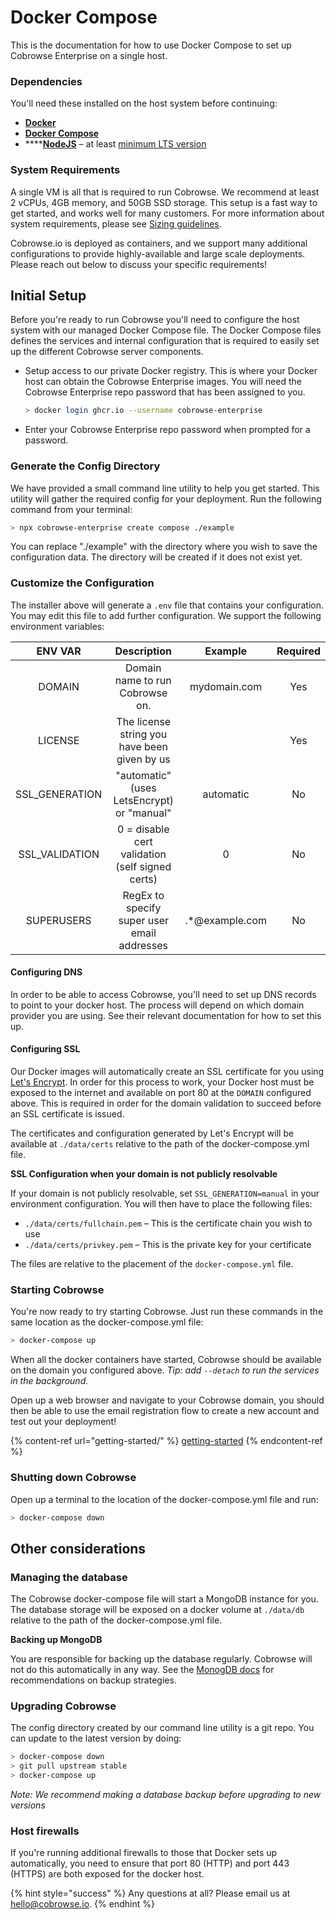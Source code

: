 # Docker Compose

This is the documentation for how to use Docker Compose to set up Cobrowse Enterprise on a single host.

### Dependencies

You'll need these installed on the host system before continuing:

* ****[**Docker**](https://www.docker.com)****
* ****[**Docker Compose**](https://docs.docker.com/compose/install/)****
* ****[**NodeJS**](https://nodejs.org/en/) – at least [minimum LTS version](https://nodejs.org/en/about/releases/)

### System Requirements

A single VM is all that is required to run Cobrowse. We recommend at least 2 vCPUs, 4GB memory, and 50GB SSD storage. This setup is a fast way to get started, and works well for many customers. For more information about system requirements, please see [Sizing guidelines](sizing-guidelines.md).

Cobrowse.io is deployed as containers, and we support many additional configurations to provide highly-available and large scale deployments. Please reach out below to discuss your specific requirements!

## Initial Setup

Before you're ready to run Cobrowse you'll need to configure the host system with our managed Docker Compose file. The Docker Compose files defines the services and internal configuration that is required to easily set up the different Cobrowse server components.

*   Setup access to our private Docker registry. This is where your Docker host can obtain the Cobrowse Enterprise images. You will need the Cobrowse Enterprise repo password that has been assigned to you.

    ```bash
    > docker login ghcr.io --username cobrowse-enterprise
    ```
* Enter your Cobrowse Enterprise repo password when prompted for a password.

### Generate the Config Directory

We have provided a small command line utility to help you get started. This utility will gather the required config for your deployment. Run the following command from your terminal:

```bash
> npx cobrowse-enterprise create compose ./example
```

You can replace "./example" with the directory where you wish to save the configuration data. The directory will be created if it does not exist yet.

### Customize the Configuration

The installer above will generate a `.env` file that contains your configuration. You may edit this file to add further configuration. We support the following environment variables:

|     ENV VAR     |                   Description                   |     Example     | Required |
| :-------------: | :---------------------------------------------: | :-------------: | :------: |
|      DOMAIN     |         Domain name to run Cobrowse on.         |   mydomain.com  |    Yes   |
|     LICENSE     |   The license string you have been given by us  |                 |    Yes   |
| SSL\_GENERATION |    "automatic" (uses LetsEncrypt) or "manual"   |    automatic    |    No    |
| SSL\_VALIDATION | 0 = disable cert validation (self signed certs) |        0        |    No    |
|    SUPERUSERS   |   RegEx to specify super user email addresses   | .\*@example.com |    No    |

#### Configuring DNS

In order to be able to access Cobrowse, you'll need to set up DNS records to point to your docker host. The process will depend on which domain provider you are using. See their relevant documentation for how to set this up.

#### Configuring SSL

Our Docker images will automatically create an SSL certificate for you using [Let's Encrypt](https://letsencrypt.org/). In order for this process to work, your Docker host must be exposed to the internet and available on port 80 at the `DOMAIN` configured above. This is required in order for the domain validation to succeed before an SSL certificate is issued.

The certificates and configuration generated by Let's Encrypt will be available at `./data/certs` relative to the path of the docker-compose.yml file.

**SSL Configuration when your domain is not publicly resolvable**

If your domain is not publicly resolvable, set `SSL_GENERATION=manual` in your environment configuration. You will then have to place the following files:

* `./data/certs/fullchain.pem` – This is the certificate chain you wish to use
* `./data/certs/privkey.pem` – This is the private key for your certificate

The files are relative to the placement of the `docker-compose.yml` file.

### Starting Cobrowse

You're now ready to try starting Cobrowse. Just run these commands in the same location as the docker-compose.yml file:

```bash
> docker-compose up
```

When all the docker containers have started, Cobrowse should be available on the domain you configured above. _Tip: add `--detach` to run the services in the background._

Open up a web browser and navigate to your Cobrowse domain, you should then be able to use the email registration flow to create a new account and test out your deployment!

{% content-ref url="getting-started/" %}
[getting-started](getting-started/)
{% endcontent-ref %}



### Shutting down Cobrowse

Open up a terminal to the location of the docker-compose.yml file and run:

```bash
> docker-compose down
```

## Other considerations

### Managing the database

The Cobrowse docker-compose file will start a MongoDB instance for you. The database storage will be exposed on a docker volume at `./data/db` relative to the path of the docker-compose.yml file.

**Backing up MongoDB**

You are responsible for backing up the database regularly. Cobrowse will not do this automatically in any way. See the [MonogDB docs](https://docs.mongodb.com/manual/core/backups/) for recommendations on backup strategies.

### Upgrading Cobrowse

The config directory created by our command line utility is a git repo. You can update to the latest version by doing:

```bash
> docker-compose down
> git pull upstream stable
> docker-compose up
```

_Note: We recommend making a database backup before upgrading to new versions_

### Host firewalls

If you're running additional firewalls to those that Docker sets up automatically, you need to ensure that port 80 (HTTP) and port 443 (HTTPS) are both exposed for the docker host.

{% hint style="success" %}
Any questions at all? Please email us at [hello@cobrowse.io](mailto:hello@cobrowse.io).
{% endhint %}
